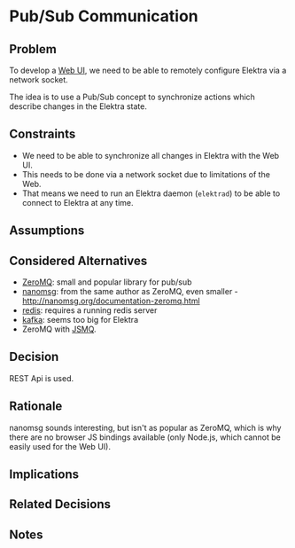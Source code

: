 # Pub/Sub Communication

## Problem

To develop a [Web UI](https://github.com/ElektraInitiative/libelektra/issues/252),
we need to be able to remotely configure Elektra via a network socket.

The idea is to use a Pub/Sub concept to synchronize actions which describe
changes in the Elektra state.

## Constraints

- We need to be able to synchronize all changes in Elektra with the Web UI.
- This needs to be done via a network socket due to limitations of the Web.
- That means we need to run an Elektra daemon (`elektrad`) to be able to
  connect to Elektra at any time.

## Assumptions

## Considered Alternatives

- [ZeroMQ](http://zeromq.org/): small and popular library for pub/sub
- [nanomsg](http://nanomsg.org/): from the same author as ZeroMQ, even smaller - http://nanomsg.org/documentation-zeromq.html
- [redis](https://redis.io/docs/manual/pubsub/): requires a running redis server
- [kafka](http://kafka.apache.org/): seems too big for Elektra
- ZeroMQ with [JSMQ](https://github.com/zeromq/JSMQ).

## Decision

REST Api is used.

## Rationale

nanomsg sounds interesting, but isn't as popular as ZeroMQ, which is why there
are no browser JS bindings available (only Node.js, which cannot be easily
used for the Web UI).

## Implications

## Related Decisions

## Notes
